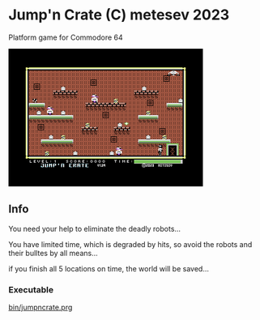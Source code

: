 # Jump'n Crate (C) metesev 2023

Platform game for Commodore 64



![jump-n-crate](jump-n-crate.png)

## Info

You need your help to eliminate the deadly robots...

You have limited time, which is degraded by hits, so avoid the robots and their bulltes by all means...

if you finish all 5 locations on time, the world will be saved...





### Executable

[bin/jumpncrate.prg](Bin/jumpncrate.prg)

